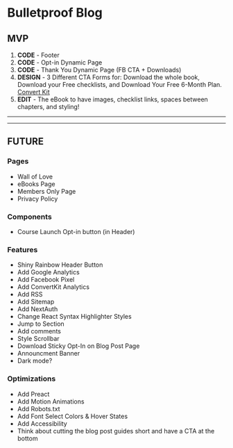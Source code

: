 # Bulletproof Blog

## MVP

1. **CODE** - Footer
2. **CODE** - Opt-in Dynamic Page
3. **CODE** - Thank You Dynamic Page (FB CTA + Downloads)
4. **DESIGN** - 3 Different CTA Forms for: Download the whole book, Download your Free checklists, and Download Your Free 6-Month Plan. [Convert Kit](https://app.convertkit.com/forms/designers/2853063/edit)
5. **EDIT** - The eBook to have images, checklist links, spaces between chapters, and styling!

---

---

## FUTURE

### Pages

- Wall of Love
- eBooks Page
- Members Only Page
- Privacy Policy

### Components

- Course Launch Opt-in button (in Header)

### Features

- Shiny Rainbow Header Button
- Add Google Analytics
- Add Facebook Pixel
- Add ConvertKit Analytics
- Add RSS
- Add Sitemap
- Add NextAuth
- Change React Syntax Highlighter Styles
- Jump to Section
- Add comments
- Style Scrollbar
- Download Sticky Opt-In on Blog Post Page
- Announcment Banner
- Dark mode?

### Optimizations

- Add Preact
- Add Motion Animations
- Add Robots.txt
- Add Font Select Colors & Hover States
- Add Accessibility
- Think about cutting the blog post guides short and have a CTA at the bottom
